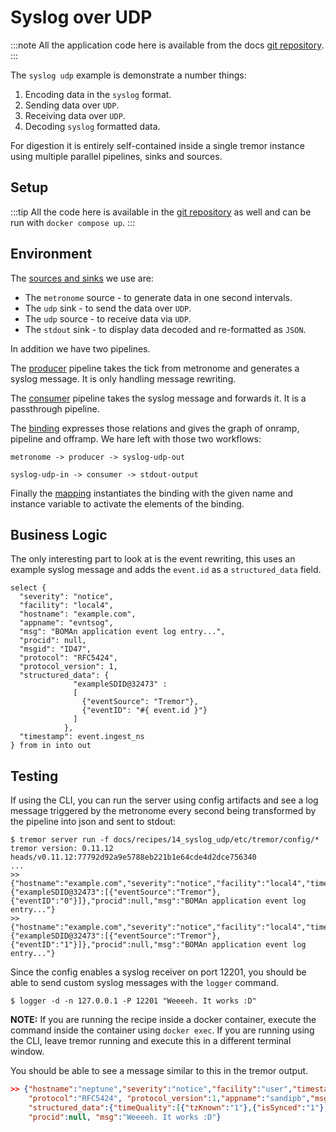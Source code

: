 # Syslog over UDP

:::note
All the application code here is available from the docs [git repository](__GIT__).
:::

The `syslog udp` example is demonstrate a number things:

1. Encoding data in the `syslog` format.
2. Sending data over `UDP`.
3. Receiving data over `UDP`.
4. Decoding `syslog` formatted data.

For digestion it is entirely self-contained inside a single tremor instance using multiple parallel pipelines, sinks and sources.

## Setup

:::tip
All the code here is available in the [git repository](https://github.com/tremor-rs/tremor-www/tree/main/docs/recipes/14_syslog_udp) as well and can be run with `docker compose up`.
:::

## Environment

The [sources and sinks](etc/tremor/config/00_ramps.yaml) we use are:

- The `metronome` source - to generate data in one second intervals.
- The `udp` sink - to send the data over `UDP`.
- The `udp` source - to receive data via `UDP`.
- The `stdout` sink - to display data decoded and re-formatted as `JSON`.

In addition we have two pipelines.

The [producer](etc/tremor/config/consumer.trickle) pipeline takes the tick from metronome and generates a syslog message. It is only handling message rewriting.

The [consumer](etc/tremor/config/consumer.trickle) pipeline takes the syslog message and forwards it. It is a passthrough pipeline.

The [binding](./etc/tremor/config/01_binding.yaml) expresses those relations and gives the graph of onramp, pipeline and offramp. We hare left with those two workflows:

```
metronome -> producer -> syslog-udp-out

syslog-udp-in -> consumer -> stdout-output
```

Finally the [mapping](./etc/tremor/config/02_mapping.yaml) instantiates the binding with the given name and instance variable to activate the elements of the binding.

## Business Logic

The only interesting part to look at is the event rewriting, this uses an example syslog message and adds the `event.id` as a `structured_data` field.

```trickle
select {
  "severity": "notice",
  "facility": "local4",
  "hostname": "example.com",
  "appname": "evntsog",
  "msg": "BOMAn application event log entry...",
  "procid": null,
  "msgid": "ID47",
  "protocol": "RFC5424",
  "protocol_version": 1,
  "structured_data": {
              "exampleSDID@32473" :
              [
                {"eventSource": "Tremor"},
                {"eventID": "#{ event.id }"}
              ]
            },
  "timestamp": event.ingest_ns
} from in into out
```

## Testing

If using the CLI, you can run the server using config artifacts and see a log message triggered by the metronome every
second being transformed by the pipeline into json and sent to stdout:

```shell-session
$ tremor server run -f docs/recipes/14_syslog_udp/etc/tremor/config/*
tremor version: 0.11.12 heads/v0.11.12:77792d92a9e5788eb221b1e64cde4d2dce756340
...
>> {"hostname":"example.com","severity":"notice","facility":"local4","timestamp":1651666687465441000,"protocol":"RFC5424","protocol_version":1,"appname":"evntsog","msgid":"ID47","structured_data":{"exampleSDID@32473":[{"eventSource":"Tremor"},{"eventID":"0"}]},"procid":null,"msg":"BOMAn application event log entry..."}
>> {"hostname":"example.com","severity":"notice","facility":"local4","timestamp":1651666688468303000,"protocol":"RFC5424","protocol_version":1,"appname":"evntsog","msgid":"ID47","structured_data":{"exampleSDID@32473":[{"eventSource":"Tremor"},{"eventID":"1"}]},"procid":null,"msg":"BOMAn application event log entry..."}
```

Since the config enables a syslog receiver on port 12201, you should be able to send custom syslog messages with the
`logger` command.

```shell-session
$ logger -d -n 127.0.0.1 -P 12201 "Weeeeh. It works :D"
```

**NOTE:** If you are running the recipe inside a docker container, execute the command inside the container using
`docker exec`. If you are running using the CLI, leave tremor running and execute this in a different terminal window.

You should be able to see a message similar to this in the tremor output.

```json
>> {"hostname":"neptune","severity":"notice","facility":"user","timestamp":1651671807829230000,
    "protocol":"RFC5424", "protocol_version":1,"appname":"sandipb","msgid":null,
    "structured_data":{"timeQuality":[{"tzKnown":"1"},{"isSynced":"1"},{"syncAccuracy":"153500"}]},
    "procid":null, "msg":"Weeeeh. It works :D"}
```
